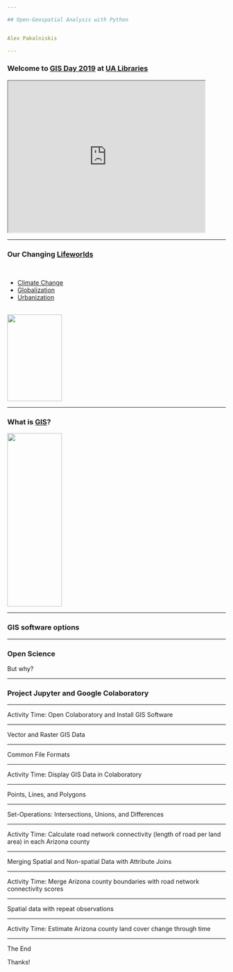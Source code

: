 ```yaml
---

## Open-Geospatial Analysis with Python


Alex Pakalniskis

---
```


### Welcome to [GIS Day 2019](https://libguides.library.arizona.edu/c.php?g=448632&p=6942703) at [UA Libraries](https://new.library.arizona.edu/)

<iframe src="https://maps.arizona.edu/room/?room=0112&bldg=0070.00" height="350" width="90%"></iframe>

---

### Our Changing [Lifeworlds](https://en.wikipedia.org/wiki/Lifeworld)

<br>

* [Climate Change](https://en.wikipedia.org/wiki/Global_warming)
* [Globalization](https://en.wikipedia.org/wiki/Globalization#Environmentalist_opposition)
* [Urbanization](https://en.wikipedia.org/wiki/Urbanization)

<br>

<img src="https://upload.wikimedia.org/wikipedia/commons/a/ae/63_years_of_climate_change_by_NASA.gif" height="200" width="50%">

---

### What is [GIS](https://en.wikipedia.org/wiki/Geographic_information_system)?

<img src="https://upload.wikimedia.org/wikipedia/commons/b/bb/EC-EU-enlargement_animation.gif" height="400" width="50%">

---

### GIS software options

---

### Open Science

But why?

---

### Project Jupyter and Google Colaboratory

---

Activity Time: Open Colaboratory and Install GIS Software

---

Vector and Raster GIS Data

---

Common File Formats

---

Activity Time: Display GIS Data in Colaboratory

---

Points, Lines, and Polygons

---

Set-Operations: Intersections, Unions, and Differences

---

Activity Time: Calculate road network connectivity (length of road per land area) in each Arizona county

---

Merging Spatial and Non-spatial Data with Attribute Joins

---

Activity Time: Merge Arizona county boundaries with road network connectivity scores

---

Spatial data with repeat observations

---

Activity Time: Estimate Arizona county land cover change through time

---

The End

Thanks!






